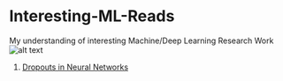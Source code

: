 # Interesting-ML-Reads
My understanding of interesting Machine/Deep Learning Research Work
![alt text](http://url/to/img.png)

1) [Dropouts in Neural Networks](https://github.com/surajkra/Interesting-ML-Reads/blob/master/Dropouts%20in%20Neural%20Networks)


